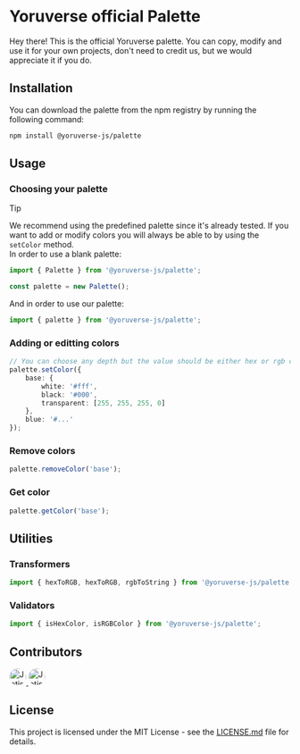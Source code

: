 # Yoruverse official Palette
Hey there! This is the official Yoruverse palette. You can copy, modify and use it for your own projects, don't need to credit us, but we would appreciate it if you do.

## Installation
You can download the palette from the npm registry by running the following 
command:
```bash
npm install @yoruverse-js/palette
```

## Usage

### Choosing your palette
> [!TIP]
> We recommend using the predefined palette since it's already tested. If you want to add or modify colors you will always be able to by using the `setColor` method.  
In order to use a blank palette:
```ts
import { Palette } from '@yoruverse-js/palette';

const palette = new Palette();
```
And in order to use our palette:
```ts
import { palette } from '@yoruverse-js/palette';
```
### Adding or editting colors
```ts
// You can choose any depth but the value should be either hex or rgb color
palette.setColor({
    base: {
        white: '#fff',
        black: '#000',
        transparent: [255, 255, 255, 0]
    },
    blue: '#...'
});
```
### Remove colors
```ts
palette.removeColor('base');
```
### Get color
```ts
palette.getColor('base');
```

## Utilities
### Transformers
```ts
import { hexToRGB, hexToRGB, rgbToString } from '@yoruverse-js/palette';
```
### Validators
```ts
import { isHexColor, isRGBColor } from '@yoruverse-js/palette';
```

## Contributors
<a href="https://github.com/jotis1" target="_blank">
    <img src="https://github.com/jotis1.png" width="30" height="30" alt="Jotis1" style="border-radius: 15px"  />
</a>
<a href="https://github.com/8l4ckr0s3" target="_blank">
    <img src="https://github.com/8l4ckr0s3.png" width="30" height="30" alt="Jotis1" style="border-radius: 15px"  />
</a>

## License
This project is licensed under the MIT License - see the [LICENSE.md](./LICENSE.md) file for details.